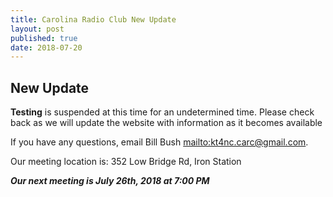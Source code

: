 ```yaml
---
title: Carolina Radio Club New Update
layout: post
published: true
date: 2018-07-20
---
```

## New Update

**Testing** is suspended at this time for an undetermined time. Please check back as we will update the website with information as it becomes available

If you have any questions, email Bill Bush <mailto:kt4nc.carc@gmail.com>.

Our meeting location is: 352 Low Bridge Rd, Iron Station

***Our next meeting is July 26th, 2018 at 7:00 PM***
